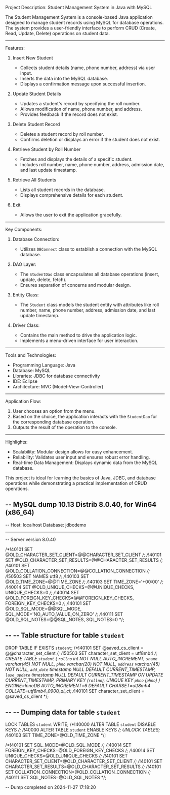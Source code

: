 Project Description: Student Management System in Java with MySQL

The Student Management System is a console-based Java application designed to manage student records using MySQL for database operations. The system provides a user-friendly interface to perform CRUD (Create, Read, Update, Delete) operations on student data.

---

Features:
1. Insert New Student  
   - Collects student details (name, phone number, address) via user input.  
   - Inserts the data into the MySQL database.  
   - Displays a confirmation message upon successful insertion.

2. Update Student Details 
   - Updates a student's record by specifying the roll number.  
   - Allows modification of name, phone number, and address.  
   - Provides feedback if the record does not exist.

3. Delete Student Record
   - Deletes a student record by roll number.  
   - Confirms deletion or displays an error if the student does not exist.

4. Retrieve Student by Roll Number 
   - Fetches and displays the details of a specific student.  
   - Includes roll number, name, phone number, address, admission date, and last update timestamp.

5. Retrieve All Students  
   - Lists all student records in the database.  
   - Displays comprehensive details for each student.

6. Exit  
   - Allows the user to exit the application gracefully.

---

Key Components:
1. Database Connection: 
   - Utilizes `DBConnect` class to establish a connection with the MySQL database.

2. DAO Layer: 
   - The `StudentDao` class encapsulates all database operations (insert, update, delete, fetch).  
   - Ensures separation of concerns and modular design.

3. Entity Class:  
   - The `Student` class models the student entity with attributes like roll number, name, phone number, address, admission date, and last update timestamp.

4. Driver Class:  
   - Contains the main method to drive the application logic.  
   - Implements a menu-driven interface for user interaction.

---

Tools and Technologies:
- Programming Language: Java
- Database: MySQL
- Libraries: JDBC for database connectivity
- IDE: Eclipse
- Architecture: MVC (Model-View-Controller)

---

Application Flow:
1. User chooses an option from the menu.
2. Based on the choice, the application interacts with the `StudentDao` for the corresponding database operation.
3. Outputs the result of the operation to the console.

---

Highlights:
- Scalability: Modular design allows for easy enhancement.
- Reliability: Validates user input and ensures robust error handling.
- Real-time Data Management: Displays dynamic data from the MySQL database.

This project is ideal for learning the basics of Java, JDBC, and database operations while demonstrating a practical implementation of CRUD operations.

-- MySQL dump 10.13  Distrib 8.0.40, for Win64 (x86_64)
--
-- Host: localhost    Database: jdbcdemo
-- ------------------------------------------------------
-- Server version	8.0.40

/*!40101 SET @OLD_CHARACTER_SET_CLIENT=@@CHARACTER_SET_CLIENT */;
/*!40101 SET @OLD_CHARACTER_SET_RESULTS=@@CHARACTER_SET_RESULTS */;
/*!40101 SET @OLD_COLLATION_CONNECTION=@@COLLATION_CONNECTION */;
/*!50503 SET NAMES utf8 */;
/*!40103 SET @OLD_TIME_ZONE=@@TIME_ZONE */;
/*!40103 SET TIME_ZONE='+00:00' */;
/*!40014 SET @OLD_UNIQUE_CHECKS=@@UNIQUE_CHECKS, UNIQUE_CHECKS=0 */;
/*!40014 SET @OLD_FOREIGN_KEY_CHECKS=@@FOREIGN_KEY_CHECKS, FOREIGN_KEY_CHECKS=0 */;
/*!40101 SET @OLD_SQL_MODE=@@SQL_MODE, SQL_MODE='NO_AUTO_VALUE_ON_ZERO' */;
/*!40111 SET @OLD_SQL_NOTES=@@SQL_NOTES, SQL_NOTES=0 */;

--
-- Table structure for table `student`
--

DROP TABLE IF EXISTS `student`;
/*!40101 SET @saved_cs_client     = @@character_set_client */;
/*!50503 SET character_set_client = utf8mb4 */;
CREATE TABLE `student` (
  `rollno` int NOT NULL AUTO_INCREMENT,
  `sname` varchar(45) NOT NULL,
  `phno` varchar(20) NOT NULL,
  `address` varchar(45) NOT NULL,
  `add_date` timestamp NULL DEFAULT CURRENT_TIMESTAMP,
  `lase_update` timestamp NULL DEFAULT CURRENT_TIMESTAMP ON UPDATE CURRENT_TIMESTAMP,
  PRIMARY KEY (`rollno`),
  UNIQUE KEY `phno` (`phno`)
) ENGINE=InnoDB AUTO_INCREMENT=6 DEFAULT CHARSET=utf8mb4 COLLATE=utf8mb4_0900_ai_ci;
/*!40101 SET character_set_client = @saved_cs_client */;

--
-- Dumping data for table `student`
--

LOCK TABLES `student` WRITE;
/*!40000 ALTER TABLE `student` DISABLE KEYS */;
/*!40000 ALTER TABLE `student` ENABLE KEYS */;
UNLOCK TABLES;
/*!40103 SET TIME_ZONE=@OLD_TIME_ZONE */;

/*!40101 SET SQL_MODE=@OLD_SQL_MODE */;
/*!40014 SET FOREIGN_KEY_CHECKS=@OLD_FOREIGN_KEY_CHECKS */;
/*!40014 SET UNIQUE_CHECKS=@OLD_UNIQUE_CHECKS */;
/*!40101 SET CHARACTER_SET_CLIENT=@OLD_CHARACTER_SET_CLIENT */;
/*!40101 SET CHARACTER_SET_RESULTS=@OLD_CHARACTER_SET_RESULTS */;
/*!40101 SET COLLATION_CONNECTION=@OLD_COLLATION_CONNECTION */;
/*!40111 SET SQL_NOTES=@OLD_SQL_NOTES */;

-- Dump completed on 2024-11-27 17:18:20
